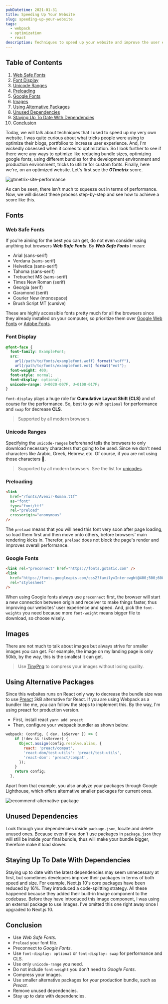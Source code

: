 ```yaml
---
pubDatetime: 2021-01-31
title: Speeding Up Your Website
slug: speeding-up-your-website
tags:
  - webpack
  - optimization
  - react
description: Techniques to speed up your website and improve the user experience that specifically aiming to React and Next.js sites. We'll discuss things like bundles, fonts, unicode-ranges, webpack.
---
```


## Table of Contents

1.  [Web Safe Fonts](#web-safe-fonts)
2.  [Font Display](#font-display)
3.  [Unicode Ranges](#unicode-ranges)
4.  [Preloading](#preloading)
5.  [Google Fonts](#google-fonts)
6.  [Images](#images)
7.  [Using Alternative Packages](#using-alternative-packages)
8.  [Unused Dependencies](#unused-dependencies)
9.  [Staying Up To Date With Dependencies](#staying-up-to-date-with-dependencies)
10. [Conclusion](#conclusion)

Today, we will talk about techniques that I used to speed up my very own website. I was quite curious about what tricks people were using to optimize their
blogs, portfolios to increase user experience. And, I'm wickedly obsessed when it comes to optimization. So I look further to see if there were any ways to optimize like
reducing bundle sizes, optimizing google fonts, using different bundles for the development environment and production environment, tricks to utilize for custom fonts.
Finally, here we're, on an optimized website. Let's first see the _**GTmetrix**_ score.

![gtmetrix-site-performance](/blog-images/speeding-up-your-website/gtmetrix.png)

As can be seen, there isn't much to squeeze out in terms of performance. Now, we will dissect these process step-by-step and see how to achieve a score like this.

## Fonts

### Web Safe Fonts

If you're aiming for the best you can get, do not even consider using anything but browsers _**Web Safe Fonts**_. By _**Web Safe Fonts**_ I mean:

- Arial (sans-serif)
- Verdana (sans-serif)
- Helvetica (sans-serif)
- Tahoma (sans-serif)
- Trebuchet MS (sans-serif)
- Times New Roman (serif)
- Georgia (serif)
- Garamond (serif)
- Courier New (monospace)
- Brush Script MT (cursive)

These are highly accessible fonts pretty much for all the browsers since they already installed on your computer,
so prioritize them over [Google Web Fonts](https://fonts.google.com/) or [Adobe Fonts](https://fonts.adobe.com/).

### Font Display

```css
@font-face {
  font-family: ExampleFont;
  src:
    url(/path/to/fonts/examplefont.woff) format("woff"),
    url(/path/to/fonts/examplefont.eot) format("eot");
  font-weight: 400;
  font-style: normal;
  font-display: optional;
  unicode-range: U+0020-007F, U+0100-017F;
}
```

`font-display` plays a huge role for **Cumulative Layout Shift (CLS)** and of course for the performance. So, best to go with
`optional` for performance and `swap` for decrease **CLS**.

> Supported by all modern browsers.

### Unicode Ranges

Specifying the `unicode-ranges` beforehand tells the browsers to only download necessary characters that going to be used. Since we don't need characters
like Arabic, Greek, Hebrew, etc. Of course, if you are not using those characters 🙂.

> Supported by all modern browsers. See the list for [unicodes](https://jrgraphix.net/research/unicode_blocks.php).

### Preloading

```html
<link
  href="/fonts/Avenir-Roman.ttf"
  as="font"
  type="font/ttf"
  rel="preload"
  crossorigin="anonymous"
/>
```

The `preload` means that you will need this font very soon after page loading, so load them first and then move onto others, before browsers' main rendering
kicks in. Therefor, `preload` does not block the page's render and improves overall performance.

### Google Fonts

```html
<link rel="preconnect" href="https://fonts.gstatic.com" />
<link
  href="https://fonts.googleapis.com/css2?family=Inter:wght@400;500;600;700&display=swap"
  rel="stylesheet"
/>
```

When using Google fonts always use `preconnect` first, the browser will start a new connection between origin and receiver to make things faster,
thus improving our websites' user experience and speed. And, pick the `font-weights` you need because more `font-weight` means bigger file to download, so choose wisely.

## Images

There are not much to talk about images but always strive for smaller images you can get. For example, the image on my landing page is only 50kb, by the way, this is
the smallest it can get.

> Use [TinyPng](https://tinypng.com/) to compress your images without losing quality.

## Using Alternative Packages

Since this websites runs on React only way to decrease the bundle size was to use [Preact](https://preactjs.com/) 3kB alternative for React.
If you are using Webpack as a bundler like me, you can follow the steps to implement this. By the way, I'm using preact for production version.

- First, install react `yarn add preact`
- Then, configure your webpack bundler as shown below.

```javascript
webpack: (config, { dev, isServer }) => {
    if (!dev && !isServer) {
      Object.assign(config.resolve.alias, {
        react: 'preact/compat',
        'react-dom/test-utils': 'preact/test-utils',
        'react-dom': 'preact/compat',
      });
    }
    return config;
  },
```

Apart from that example, you also analyze your packages through Google Lighthouse, which offers alternative smaller packages for current ones.

![recommend-alternative-package](/blog-images/speeding-up-your-website/alternative-package.jpg)

## Unused Dependencies

Look through your dependencies inside `package.json`, locate and delete unused ones. Because even if you don't use packages in `package.json` they will still
be inside your final bundle, thus will make your bundle bigger, therefore make it load slower.

## Staying Up To Date With Dependencies

Staying up to date with the latest dependencies may seem unnecessary at first, but sometimes developers improve their packages in terms of both speed and size. For example, Next.js 10's core packages have been reduced by 16%. They introduced a code-splitting strategy. All these happened because they added
their built-in Image component to the codebase. Before they have introduced this image component, I was using an external package to use images. I've omitted this one right away once I upgraded to Next.js 10.

## Conclusion

- Use _Web Safe Fonts_.
- `Preload` your font file.
- Preconnect to _Google Fonts_.
- Use `font-display: optional` or `font-display: swap` for performance and CLS.
- Use only `unicode-range` you need.
- Do not include `font-weight` you don't need to _Google Fonts_.
- Compress your images.
- Use smaller alternative packages for your production bundle, such as _Preact_.
- Remove unused dependencies.
- Stay up to date with dependencies.

